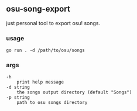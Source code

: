 ## osu-song-export

just personal tool to export osu! songs.

### usage
```shell
go run . -d /path/to/osu/songs
```

### args
```shell
-h
    print help message
-d string
    the songs output directory (default "Songs")
-p string
    path to osu songs directory
```